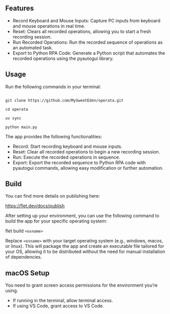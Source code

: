 ## Features
- Record Keyboard and Mouse Inputs: Capture PC inputs from keyboard and mouse operations in real time.
- Reset: Clears all recorded operations, allowing you to start a fresh recording session.
- Run Recorded Operations: Run the recorded sequence of operations as an automated task.
- Export to Python RPA Code: Generate a Python script that automates the recorded operations using the pyautogui library.

## Usage

Run the following commands in your terminal:

```

git clone https://github.com/MySweetEden/operata.git

cd operata

uv sync

python main.py

```

The app provides the following functionalities:

- Record: Start recording keyboard and mouse inputs.
- Reset: Clear all recorded operations to begin a new recording session.
- Run: Execute the recorded operations in sequence.
- Export: Export the recorded sequence to Python RPA code with pyautogui commands, allowing easy modification or further automation.

## Build

You can find more details on publishing here:

https://flet.dev/docs/publish

After setting up your environment, you can use the following command to build the app for your specific operating system:

flet build `<osname>`

Replace `<osname>` with your target operating system (e.g., windows, macos, or linux). This will package the app and create an executable file tailored for your OS, allowing it to be distributed without the need for manual installation of dependencies.

## macOS Setup

You need to grant screen access permissions for the environment you’re using.

- If running in the terminal, allow terminal access.
- If using VS Code, grant access to VS Code.

